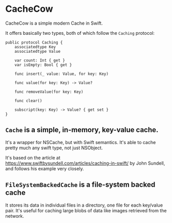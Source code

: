 #  CacheCow

CacheCow is a simple modern Cache in Swift.

It offers basically two types, both of which follow the `Caching` protocol: 

    public protocol Caching {
        associatedtype Key
        associatedtype Value
                
        var count: Int { get }
        var isEmpty: Bool { get }

        func insert(_ value: Value, for key: Key)

        func value(for key: Key) -> Value?

        func removeValue(for key: Key)
        
        func clear()

        subscript(key: Key) -> Value? { get set }
    }

## `Cache` is a simple, in-memory, key-value cache. 
It's a wrapper for NSCache, but with Swift semantics. It's able to cache pretty much any swift type, not just NSObject.

It's based on the article at https://www.swiftbysundell.com/articles/caching-in-swift/
by John Sundell, and follows his example very closely. 

## `FileSystemBackedCache` is a file-system backed cache 
It stores its data in individual files in a directory, one file for each key/value pair. It's useful for caching large blobs of data like images retrieved from the network.
 
